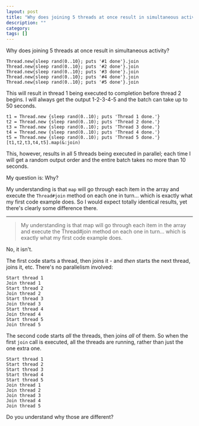 ```yaml
---
layout: post
title: "Why does joining 5 threads at once result in simultaneous activity?"
description: ""
category:
tags: []
---
```


Why does joining 5 threads at once result in simultaneous activity?


    Thread.new{sleep rand(0..10}; puts '#1 done'}.join
    Thread.new{sleep rand(0..10}; puts '#2 done'}.join
    Thread.new{sleep rand(0..10}; puts '#3 done'}.join
    Thread.new{sleep rand(0..10}; puts '#4 done'}.join
    Thread.new{sleep rand(0..10}; puts '#5 done'}.join

This will result in thread 1 being executed to completion before thread 2 begins. I will always get the output 1-2-3-4-5 and the batch can take up to 50 seconds.

    t1 = Thread.new {sleep rand(0..10); puts 'Thread 1 done.'}
    t2 = Thread.new {sleep rand(0..10); puts 'Thread 2 done.'}
    t3 = Thread.new {sleep rand(0..10); puts 'Thread 3 done.'}
    t4 = Thread.new {sleep rand(0..10); puts 'Thread 4 done.'}
    t5 = Thread.new {sleep rand(0..10); puts 'Thread 5 done.'}
    [t1,t2,t3,t4,t5].map(&:join)

This, however, results in all 5 threads being executed in parallel; each time I will get a random output order and the entire batch takes no more than 10 seconds.

My question is: Why?

My understanding is that `map` will go through each item in the array and execute the `Thread#join` method on each one in turn... which is exactly what my first code example does. So I would expect totally identical results, yet there's clearly some difference there.


--------------------------------------- 
> My understanding is that map will go through each item in the array and execute the Thread#join method on each one in turn... which is exactly what my first code example does.

No, it isn't.

The first code starts a thread, then joins it - and _then_ starts the next thread, joins it, etc. There's no parallelism involved:

    Start thread 1
    Join thread 1
    Start thread 2
    Join thread 2
    Start thread 3
    Join thread 3
    Start thread 4
    Join thread 4
    Start thread 5
    Join thread 5

The second code starts _all_ the threads, then joins _all_ of them. So when the first `join` call is executed, all the threads are running, rather than just the one extra one.

    Start thread 1
    Start thread 2
    Start thread 3
    Start thread 4
    Start thread 5
    Join thread 1
    Join thread 2
    Join thread 3
    Join thread 4
    Join thread 5

Do you understand why those are different?


